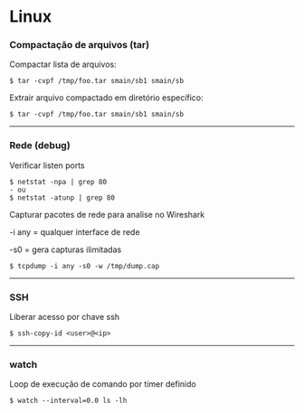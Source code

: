# Linux

### Compactação de arquivos (tar)
Compactar lista de arquivos:
```shell
$ tar -cvpf /tmp/foo.tar smain/sb1 smain/sb
```
Extrair arquivo compactado em diretório específico:
```shell
$ tar -cvpf /tmp/foo.tar smain/sb1 smain/sb
```
---

### Rede (debug)
Verificar listen ports
```shell
$ netstat -npa | grep 80
- ou
$ netstat -atunp | grep 80
```

Capturar pacotes de rede para analise no Wireshark

-i any =  qualquer interface de rede

-s0 =  gera capturas ilimitadas
```shell
$ tcpdump -i any -s0 -w /tmp/dump.cap
```
---

### SSH
Liberar acesso por chave ssh
```shell
$ ssh-copy-id <user>@<ip>
```
---

### watch
Loop de execução de comando por timer definido
```shell
$ watch --interval=0.0 ls -lh
```
